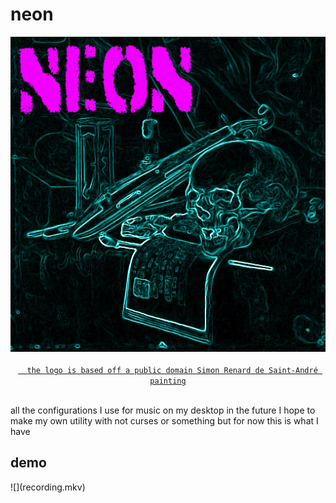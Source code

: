 <h1>neon</h1>
<p align="center">
<img alt="logo" src="placeholder.png">
<br>
<code><a href="https://commons.wikimedia.org/wiki/File:A_Vanitas-_A_Skull,_a_Violin,_a_Music_Score,_a_Pipe_and_Tobacco,_an_Hourglass_and_a_guttering_Candle_on_a_draped_Table(113520).jpg">
  the logo is based off a public domain Simon Renard de Saint-André painting
</a></code>
</p>
<br>
all the configurations I use for music on my desktop in the future I hope to make my own utility with not curses or something but for now this is what I have

<h2>demo</h2>
![](recording.mkv)
